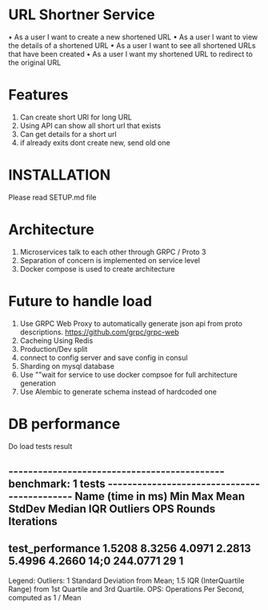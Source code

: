 # URL Shortner Service
• As a user I want to create a new shortened URL
• As a user I want to view the details of a shortened URL
• As a user I want to see all shortened URLs that have been created
• As a user I want my shortened URL to redirect to the original URL

# Features
1. Can create short URl for long URL
2. Using API can show all short url that exists
3. Can get details for a short url
4. if already exits dont create new, send old one 



# INSTALLATION
Please read SETUP.md file


# Architecture
1. Microservices talk to each other through GRPC / Proto 3
2. Separation of concern is implemented on service level
3. Docker compose is used to create architecture


# Future to handle load
1. Use GRPC Web Proxy to automatically generate json api from proto descriptions. https://github.com/grpc/grpc-web
2. Cacheing Using Redis
3. Production/Dev split
4. connect to config server and save config in consul
5. Sharding on mysql database
6. Use ""wait for service to use docker compsoe for full architecture generation
7. Use Alembic to generate schema instead of hardcoded one

# DB performance
Do load tests result

-------------------------------------------- benchmark: 1 tests --------------------------------------------
Name (time in ms)        Min     Max    Mean  StdDev  Median     IQR  Outliers       OPS  Rounds  Iterations
------------------------------------------------------------------------------------------------------------
test_performance      1.5208  8.3256  4.0971  2.2813  5.4996  4.2660      14;0  244.0771      29           1
------------------------------------------------------------------------------------------------------------

Legend:
  Outliers: 1 Standard Deviation from Mean; 1.5 IQR (InterQuartile Range) from 1st Quartile and 3rd Quartile.
  OPS: Operations Per Second, computed as 1 / Mean



